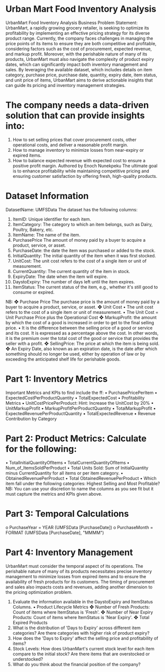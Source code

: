 
# Urban Mart Food Inventory Analysis

 
UrbanMart Food Inventory Analysis 
Business Problem Statement: 
UrbanMart, a rapidly growing grocery retailer, is seeking to optimize its profitability by implementing 
an effective pricing strategy for its diverse product range. Currently, the company faces challenges in 
managing the price points of its items to ensure they are both competitive and profitable, considering 
factors such as the cost of procurement, expected revenue, and markup profit. 
Moreover, with the perishable nature of many of its products, UrbanMart must also navigate the 
complexity of product expiry dates, which can significantly impact both inventory management and 
sales.
By leveraging the available dataset, which includes details on item category, purchase price, purchase 
date, quantity, expiry date, item status, and unit price of items, UrbanMart aims to derive actionable 
insights that can guide its pricing and inventory management strategies.

# The company needs a data-driven solution that can provide insights into:
1. How to set selling prices that cover procurement costs, other operational costs, and deliver a 
reasonable profit margin.
2. How to manage inventory to minimize losses from near-expiry or expired items.
3. How to balance expected revenue with expected cost to ensure a positive profit margin.
Authored by Enoch Nunekpeku
The ultimate goal is to enhance profitability while maintaining competitive pricing and ensuring 
customer satisfaction by offering fresh, high-quality products.

# Dataset Information
DatasetName: UMFSData
The dataset has the following columns:
1. ItemID: Unique identifier for each item.
2. ItemCategory: The category to which an item belongs, such as Dairy, Poultry, Bakery, etc.
3. ItemName: The name of the item.
4. PurchasePrice The amount of money paid by a buyer to acquire a product, service, or asset.
5. PurchaseDate: the date the item was purchased or added to the stock.
6. InitialQuantity: The initial quantity of the item when it was first stocked.
7. UnitCost: The unit cost refers to the cost of a single item or unit of measurement. 
8. CurrentQuantity: The current quantity of the item in stock.
9. ExpiryDate: The date when the item will expire.
10. DaystoExpiry: The number of days left until the item expires.
11. ItemStatus: The current status of the item, e.g., whether it's still good to consume or 
expired.

NB: 
❖ Purchase Price
The purchase price is the amount of money paid by a buyer to acquire a product, service, or 
asset.
❖ Unit Cost
• The unit cost refers to the cost of a single item or unit of measurement. 
• The Unit Cost = Unit Purchase Price plus the Operational Cost 
❖ MarkupProfit: the amount by which the cost of a good is increased in order to get to the final 
selling price.
• It is the difference between the selling price of a good or service and its cost. It is 
expressed as a percentage above the cost. In other words, it is the premium over the 
total cost of the good or service that provides the seller with a profit.
❖ SellingPrice: The price at which the item is being sold.
❖ An Expiry Date, also known as an expiration date, is the date after which something should 
no longer be used, either by operation of law or by exceeding the anticipated shelf life for 
perishable goods. 

# Part 1: Inventory Metrics
Important Metrics and KPIs to find include the ff:
• PurchasePricePerItem
• ExpectedCostPerProductQuantity
• TotalExpectedCost 
• Profitability Metrics
▪ UnitCostPricePerProduct: Hint: Increase the UnitCost by 20%
▪ UnitMarkupProfit
▪ MarkupProfitPerProductQuantity
▪ TotalMarkupProfit
▪ ExpectedRevenuePerProductQuantity
▪ TotalExpectedRevenue
▪ Revenue Contribution by Category

# Part 2: Product Metrics: Calculate for the following: 
• TotalInitialQuantityOfItems
• TotalCurrentQuantityOfItems
• Num_of_ItemsSoldPerProduct
• Total Units Sold: Sum of InitialQuantity minus CurrentQuantity for all items or per item 
category.
• ObtainedRevenuePerProduct
• Total ObtainedRevenuePerProduct
• Which item fall under the following categories: Highest Selling and Most Profitable?
NB: You can use your discretion to name the columns as you see fit but it must capture the 
metrics and KPIs given above.

# Part 3: Temporal Calculations
o PurchaseYear = YEAR (UMFSData [PurchaseDate])
o PurchaseMonth = FORMAT (UMFSData [PurchaseDate], "MMMM")

# Part 4: Inventory Management
UrbanMart must consider the temporal aspect of its operations. The perishable nature of many of its 
products necessitates precise inventory management to minimize losses from expired items and to 
ensure the availability of fresh products for its customers. The timing of procurement and sales also 
impacts costs and revenues, adding another dimension to the pricing optimization problem.
1. Evaluate the information available in the DaystoExpiry and ItemStatus Columns.
▪ Product Lifecycle Metrics
❖ Number of Fresh Products: Count of items where ItemStatus is 'Fresh'.
❖ Number of Near Expiry Products: Count of items where ItemStatus is 'Near Expiry'.
❖ Total Expired Products
2. What is the distribution of 'Days to Expiry' across different item categories? Are there 
categories with higher risk of product expiry?
3. How does the 'Days to Expiry' affect the selling price and profitability of items?
4. Stock Levels: How does UrbanMart's current stock level for each item compare to the initial 
stock? Are there items that are overstocked or understocked?
5. What do you think about the financial position of the company?
